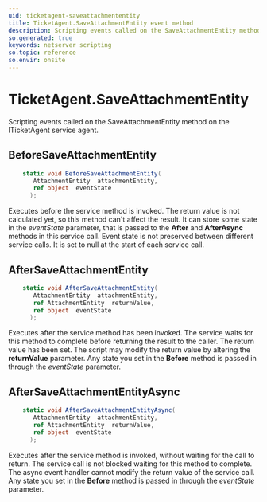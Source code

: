 ```yaml
---
uid: ticketagent-saveattachmententity
title: TicketAgent.SaveAttachmentEntity event method
description: Scripting events called on the SaveAttachmentEntity method on the TicketAgent service agent.
so.generated: true
keywords: netserver scripting
so.topic: reference
so.envir: onsite
---
```

# TicketAgent.SaveAttachmentEntity

Scripting events called on the <see cref='M:ITicketAgent.SaveAttachmentEntity'>SaveAttachmentEntity</see> method on the <see cref='ITicketAgent'>ITicketAgent</see>  service agent.

## BeforeSaveAttachmentEntity
```cs
    static void BeforeSaveAttachmentEntity(
       AttachmentEntity  attachmentEntity,
       ref object  eventState
      );
```
Executes before the service method is invoked.
The return value is not calculated yet, so this method can't affect the result.
It can store some state in the *eventState* parameter, that is passed to the **After** and **AfterAsync** methods in this service call.
Event state is not preserved between different service calls. It is set to null at the start of each service call.
## AfterSaveAttachmentEntity
```cs
    static void AfterSaveAttachmentEntity(
       AttachmentEntity  attachmentEntity,
       ref AttachmentEntity  returnValue,
       ref object  eventState
      );
```
Executes after the service method has been invoked. The service waits for this method to complete before returning the result to the caller.
The return value has been set. The script may modify the return value by altering the **returnValue** parameter.
Any state you set in the **Before** method is passed in through the *eventState* parameter.
## AfterSaveAttachmentEntityAsync
```cs
    static void AfterSaveAttachmentEntityAsync(
       AttachmentEntity  attachmentEntity,
       ref AttachmentEntity  returnValue,
       ref object  eventState
      );
```
Executes after the service method is invoked, without waiting for the call to return.
The service call is not blocked waiting for this method to complete.
The async event handler cannot modify the return value of the service call.
Any state you set in the **Before** method is passed in through the *eventState* parameter.

